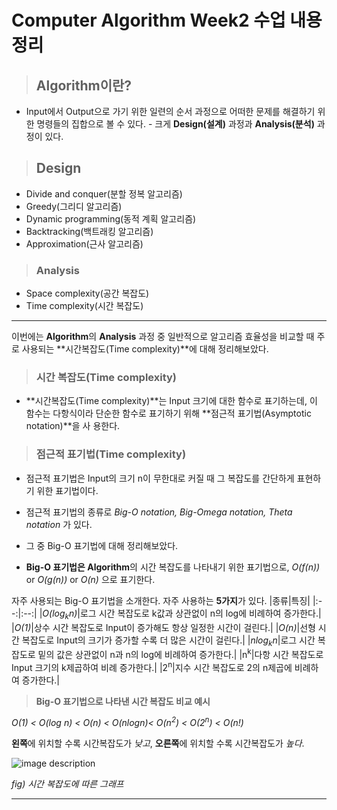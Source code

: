 # Computer Algorithm Week2 수업 내용 정리

> ## **Algorithm**이란?
- Input에서 Output으로 가기 위한 일련의 순서 과정으로 어떠한 문제를 해결하기 위한 명령들의 집합으로 볼 수 있다. - 크게 **Design(설계)** 과정과 **Analysis(분석)** 과정이 있다.

 > ## **Design**
 - Divide and conquer(분할 정복 알고리즘)
 - Greedy(그리디 알고리즘)
 - Dynamic programming(동적 계획 알고리즘)
 - Backtracking(백트래킹 알고리즘)
 - Approximation(근사 알고리즘)

 > ### **Analysis**
 - Space complexity(공간 복잡도)
 - Time complexity(시간 복잡도)

___

이번에는 **Algorithm**의 **Analysis** 과정 중 일반적으로 알고리즘 효율성을 비교할 때 주로 사용되는 **시간복잡도(Time complexity)**에 대해 정리해보았다. 

> ### **시간 복잡도(Time complexity)**
- **시간복잡도(Time complexity)**는 Input 크기에 대한 함수로 표기하는데, 이 함수는 다항식이라 단순한 함수로 표기하기 위해 **점근적 표기법(Asymptotic notation)**을 사  용한다. 

> ### **점근적 표기법(Time complexity)**
- 점근적 표기법은 Input의 크기 n이 무한대로 커질 때 그 복잡도를 간단하게 표현하기 위한 표기법이다.
- 점근적 표기법의 종류로 *Big-O notation, Big-Omega notation, Theta notation* 가 있다.
- 그 중 Big-O 표기법에 대해 정리해보았다.

- **Big-O 표기법은 Algorithm**의 시간 복잡도를 나타내기 위한 표기법으로, *O(f(n))* or *O(g(n))* or *O(n)* 으로 표기한다.

자주 사용되는 Big-O 표기법을 소개한다. 자주 사용하는 **5가지**가 있다.
|종류|특징|
|:--:|:--:|
|*O(log<sub>k</sub>n)*|로그 시간 복잡도로 k값과 상관없이 n의 log에 비례하여 증가한다.|
|*O(1)*|상수 시간 복잡도로 Input이 증가해도 항상 일정한 시간이 걸린다.|
|*O(n)*|선형 시간 복잡도로 Input의 크기가 증가할 수록 더 많은 시간이 걸린다.|
|*nlog<sub>k</sub>n*|로그 시간 복잡도로 밑의 값은 상관없이 n과 n의 log에 비례하여 증가한다.|
|n<sup>k</sup>|다항 시간 복잡도로 Input 크기의 k제곱하여 비례 증가한다.|
|2<sup>n</sup>|지수 시간 복잡도로 2의 n제곱에 비례하여 증가한다.|

> **Big-O 표기법으로 나타낸 시간 복잡도 비교 예시**

 *O(1) < O(log n) < O(n) < O(nlogn)< O(n<sup>2</sup>) < O(2<sup>n</sup>) < O(n!)*
 
 **왼쪽**에 위치할 수록 시간복잡도가 *낮고*, **오른쪽**에 위치할 수록 시간복잡도가 *높다*.

 ![image description](https://2.bp.blogspot.com/-lwiXSsJzeVc/WGJrqpNp_QI/AAAAAAAAO10/uBdjjqCnzXsw_MQ_TALjZieaPSi2dZu_gCLcB/s1600/computability-tractable-intractable-and-noncomputable-function-9-638.jpeg)
  
 *fig) 시간 복잡도에 따른 그래프*
___

